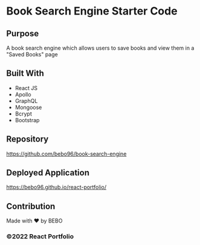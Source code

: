 # Book Search Engine Starter Code

## Purpose
A book search engine which allows users to save books and view them in a "Saved Books" page

## Built With 
* React JS
* Apollo
* GraphQL
* Mongoose
* Bcrypt
* Bootstrap

## Repository
https://github.com/bebo96/book-search-engine

## Deployed Application 
https://bebo96.github.io/react-portfolio/

## Contribution
Made with ❤️ by BEBO

### ©️2022 React Portfolio